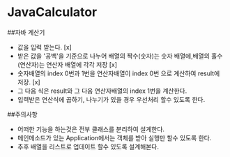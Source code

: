 # JavaCalculator
##자바 계산기
- 값을 입력 받는다. [x]
- 받은 값을 '공백'을 기준으로 나누어 배열의 짝수(숫자)는 숫자 배열에,배열의 홀수(연산자)는 연산자 배열에 각각 저장 [x]
- 숫자배열의 index 0번과 1번을 연산자배열이 index 0번 으로 계산하여 result에 저장. [x]
- 그 다음 식은 result와 그 다음 연산자배열의 index 1번을 계산한다.
- 입력받은 연산식에 곱하기, 나누기가 있을 경우 우선처리 할수 있도록 한다.

##주의사항
-  어떠한 기능을 하는것은 전부 클래스를 분리하여 설계한다.
- 메인메소드가 있는 Application에서는 객체를 받아 실행만 할수 있도록 한다.
-  추후 배열을 리스트로 업데이트 할수 있도록 설계해본다.
